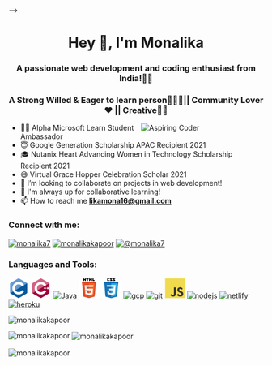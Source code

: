 
<!-- ### Hi there 👋

<!--
**MonalikaKapoor/MonalikaKapoor** is a ✨ _special_ ✨ repository because its `README.md` (this file) appears on your GitHub profile.

Here are some ideas to get you started:

- 🔭 I’m currently working on ...
- 🌱 I’m currently learning ...
- 👯 I’m looking to collaborate on ...
- 🤔 I’m looking for help with ...
- 💬 Ask me about ...
- 📫 How to reach me: ...
- 😄 Pronouns: ...
- ⚡ Fun fact: ...
-->
 -->
<h1 align="center">Hey 👋, I'm Monalika</h1>
<h3 align="center">A passionate web development and coding enthusiast from India!👩‍💻</h3>
<h3 align="center">A Strong Willed & Eager to learn person🙋‍♀️😄|| Community Lover ❤️ || Creative👩‍🎨</h3>
<img align="right" alt="Aspiring Coder" width="48%" height="50%" src="https://user-images.githubusercontent.com/67543895/119683791-92dd1680-be61-11eb-84a6-b44625c4096c.png">

- 🙋‍♀️ Alpha Microsoft Learn Student Ambassador
- 😇 Google Generation Scholarship APAC Recipient 2021
- 🎓 Nutanix Heart Advancing Women in Technology Scholarship Recipient 2021
- 😄 Virtual Grace Hopper Celebration Scholar 2021
- 👯 I’m looking to collaborate on projects in web development!
- 🙌 I'm always up for collaborative learning!
- 📫 How to reach me **likamona16@gmail.com**

<h3 align="left">Connect with me:</h3>


<p align="left">

<a href="https://linkedin.com/in/monalika7" target="blank"><img align="center" src="https://user-images.githubusercontent.com/67543895/119684673-5100a000-be62-11eb-9750-91ac8dfd078b.png" alt="monalika7" height="50" width="50" /></a>
<a href="https://twitter.com/monalikakapoor" target="blank"><img align="center" src="https://user-images.githubusercontent.com/67543895/119684902-84432f00-be62-11eb-9cd8-313478c7b293.png" alt="monalikakapoor" height="50" width="50" /></a>
<a href="https://monalika.medium.com/" target="blank"><img align="center" src="https://www.vectorlogo.zone/logos/medium/medium-tile.svg" alt="@monalika7" height="60" width="70" /></a>
</p>

<h3 align="left">Languages and Tools:</h3>
<p align="left"> <a href="https://www.cprogramming.com/" target="_blank"> <img src="https://raw.githubusercontent.com/devicons/devicon/master/icons/c/c-original.svg" alt="c" width="40" height="40"/> </a> <a href="https://www.w3schools.com/cpp/" target="_blank"> <img src="https://raw.githubusercontent.com/devicons/devicon/master/icons/cplusplus/cplusplus-original.svg" alt="cplusplus" width="40" height="40"/> </a> <a href="https://www.java.com/en/" target="_blank"> <img src="https://www.vectorlogo.zone/logos/java/java-vertical.svg" alt="Java" width="40" height="40"/> </a> <a href="https://www.w3.org/html/" target="_blank"> <img src="https://raw.githubusercontent.com/devicons/devicon/master/icons/html5/html5-original-wordmark.svg" alt="html5" width="40" height="40"/> </a> <a href="https://www.w3schools.com/css/" target="_blank"> <img src="https://raw.githubusercontent.com/devicons/devicon/master/icons/css3/css3-original-wordmark.svg" alt="css3" width="40" height="40"/> </a> <a href="https://cloud.google.com" target="_blank"> <img src="https://www.vectorlogo.zone/logos/google_cloud/google_cloud-icon.svg" alt="gcp" width="40" height="40"/> </a> <a href="https://git-scm.com/" target="_blank"> <img src="https://www.vectorlogo.zone/logos/git-scm/git-scm-icon.svg" alt="git" width="40" height="40"/> </a>  <a href="https://developer.mozilla.org/en-US/docs/Web/JavaScript" target="_blank"> <img src="https://raw.githubusercontent.com/devicons/devicon/master/icons/javascript/javascript-original.svg" alt="javascript" width="40" height="40"/> </a> <a href="https://nodejs.org" target="_blank"> <img src="https://www.vectorlogo.zone/logos/nodejs/nodejs-ar21.svg" alt="nodejs" width="80" height="50"/> </a> <a href="https://www.netlify.com/" target="_blank"> <img src="https://www.vectorlogo.zone/logos/netlify/netlify-icon.svg" alt="netlify" width="40" height="40"/> </a> <a href="https://www.heroku.com/" target="_blank"> <img src="https://www.vectorlogo.zone/logos/heroku/heroku-icon.svg" alt="heroku" width="40" height="40"/> </a></p>


<p align="left"> <img src="https://komarev.com/ghpvc/?username=monalikakapoor&label=Profile%20views&color=0e75b6&style=flat" alt="monalikakapoor" />
 
<p><img align="left" src="https://github-readme-stats.vercel.app/api/top-langs?username=monalikakapoor&show_icons=true&locale=en&layout=compact" alt="monalikakapoor" /></p>

<p>&nbsp;<img align="center" src="https://github-readme-stats.vercel.app/api?username=monalikakapoor&show_icons=true&locale=en" alt="monalikakapoor" /></p>

<p><img align="center" src="https://github-readme-streak-stats.herokuapp.com/?user=monalikakapoor&" alt="monalikakapoor" /></p>

